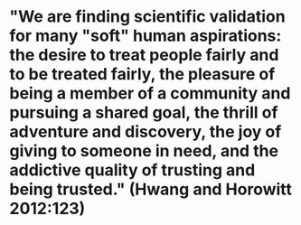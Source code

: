 # "We are finding scientific validation for many "soft" human aspirations: the desire to treat people fairly and to be treated fairly, the pleasure of being a member of a community and pursuing a shared goal, the thrill of adventure and discovery, the joy of giving to someone in need, and the addictive quality of trusting and being trusted." (Hwang and Horowitt 2012:123)